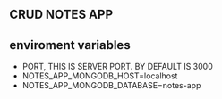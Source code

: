 ## CRUD NOTES APP
## enviroment variables
* PORT, THIS IS SERVER PORT. BY DEFAULT IS 3000
* NOTES_APP_MONGODB_HOST=localhost
* NOTES_APP_MONGODB_DATABASE=notes-app